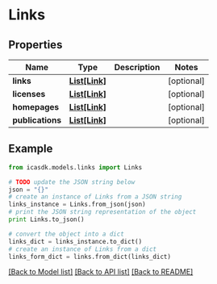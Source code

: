 # Links


## Properties
Name | Type | Description | Notes
------------ | ------------- | ------------- | -------------
**links** | [**List[Link]**](Link.md) |  | [optional] 
**licenses** | [**List[Link]**](Link.md) |  | [optional] 
**homepages** | [**List[Link]**](Link.md) |  | [optional] 
**publications** | [**List[Link]**](Link.md) |  | [optional] 

## Example

```python
from icasdk.models.links import Links

# TODO update the JSON string below
json = "{}"
# create an instance of Links from a JSON string
links_instance = Links.from_json(json)
# print the JSON string representation of the object
print Links.to_json()

# convert the object into a dict
links_dict = links_instance.to_dict()
# create an instance of Links from a dict
links_form_dict = links.from_dict(links_dict)
```
[[Back to Model list]](../README.md#documentation-for-models) [[Back to API list]](../README.md#documentation-for-api-endpoints) [[Back to README]](../README.md)


